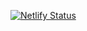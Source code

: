 [![Netlify Status](https://api.netlify.com/api/v1/badges/dbcb5f2e-9386-4eec-be66-8647be51bc11/deploy-status)](https://app.netlify.com/sites/guanqr-blog/deploys)